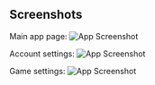 ## Screenshots

Main app page:
![App Screenshot](docs/mockups/games)

Account settings:
![App Screenshot](docs/mockups/account_settings)

Game settings:
![App Screenshot](docs/mockups/game_settings)